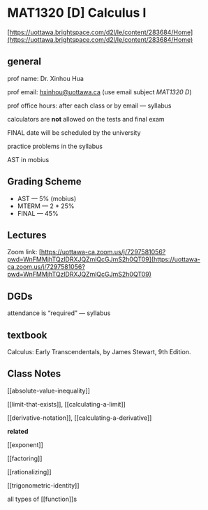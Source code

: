 # MAT1320 [D] Calculus I

[https://uottawa.brightspace.com/d2l/le/content/283684/Home](https://uottawa.brightspace.com/d2l/le/content/283684/Home)

## general

prof name: Dr. Xinhou Hua

prof email: [hxinhou@uottawa.ca](mailto:hxinhou@uottawa.ca) (use email subject _MAT1320 D_)

prof office hours: after each class or by email &mdash; syllabus

calculators are **not** allowed on the tests and final exam

FINAL date will be scheduled by the university

practice problems in the syllabus

AST in mobius

## Grading Scheme

- AST &mdash; 5% (mobius)
- MTERM &mdash; 2 \* 25%
- FINAL &mdash; 45%

## Lectures

Zoom link: [https://uottawa-ca.zoom.us/j/7297581056?pwd=WnFMMjhTQzlDRXJQZmlQcGJmS2h0QT09](https://uottawa-ca.zoom.us/j/7297581056?pwd=WnFMMjhTQzlDRXJQZmlQcGJmS2h0QT09)

## DGDs

attendance is “required” &mdash; syllabus

## textbook

Calculus: Early Transcendentals, by James Stewart, 9th Edition.

## Class Notes

[[absolute-value-inequality]]

[[limit-that-exists]], [[calculating-a-limit]]

[[derivative-notation]], [[calculating-a-derivative]]

**related**

[[exponent]]

[[factoring]]

[[rationalizing]]

[[trigonometric-identity]]

all types of [[function]]s
